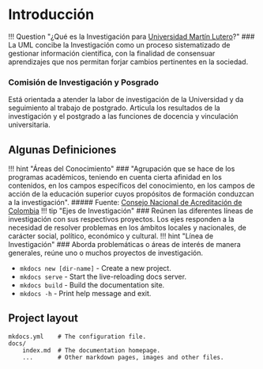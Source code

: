 # Introducción

!!! Question "¿Qué es la Investigación para [Universidad Martín Lutero](https://uml.edu.ni)?"
    ### La UML concibe la Investigación como un proceso sistematizado de gestionar información científica, con la finalidad de consensuar aprendizajes que nos permitan forjar cambios pertinentes en la sociedad.

### Comisión de Investigación y Posgrado

Está orientada a atender la labor de investigación de la Universidad y da seguimiento al trabajo de
postgrado. Articula los resultados de la investigación y el postgrado a las funciones de docencia y
vinculación universitaria.


## Algunas Definiciones

!!! hint "Áreas del Conocimiento"
    ### "Agrupación que se hace de los programas académicos, teniendo en cuenta cierta afinidad en los contenidos, en los campos específicos del conocimiento, en los campos de acción de la educación superior cuyos propósitos de formación conduzcan a la investigación". 
    ##### Fuente: [Consejo Nacional de Acreditación de Colombia](https://www.cna.gov.co/1741/article-187835.html)
!!! tip "Ejes de Investigación"
    ### Reúnen las diferentes líneas de investigación con sus respectivos proyectos. Los ejes responden a la necesidad de resolver problemas en los ámbitos locales y nacionales, de carácter social, político, económico y cultural.
!!! hint "Línea de Investigación"
    ### Aborda problemáticas o áreas de interés de manera generales,   reúne uno  o muchos  proyectos de investigación.

* `mkdocs new [dir-name]` - Create a new project.
* `mkdocs serve` - Start the live-reloading docs server.
* `mkdocs build` - Build the documentation site.
* `mkdocs -h` - Print help message and exit.

## Project layout

    mkdocs.yml    # The configuration file.
    docs/
        index.md  # The documentation homepage.
        ...       # Other markdown pages, images and other files.

